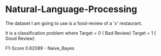 # Natural-Language-Processing



The dataset I am going to use is a food-review of a 'x' restaurant. 

It is a classification problem where Target = 0 ( Bad Review) 
                                     Target = 1 ( Good Review)


F1-Score 0.82089 - Naive_Bayes
